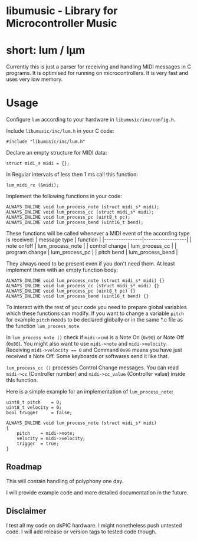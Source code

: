 # libumusic - Library for Microcontroller Music
# short: lum / lµm

Currently this is just a parser for receiving and handling MIDI messages in C programs. It is optimised for running on microcontrollers.
It is very fast and uses very low memory. 

# Usage

Configure `lum` according to your hardware in `libumusic/inc/config.h`.

Include `libumusic/inc/lum.h` in your C code:

`#include "libumusic/inc/lum.h"`

Declare an empty structure for MIDI data:

`struct midi_s midi = {};`

In Regular intervals of less then 1 ms call this function:

`lum_midi_rx (&midi);`

Implement the following functions in your code:

```
ALWAYS_INLINE void lum_process_note (struct midi_s* midi);
ALWAYS_INLINE void lum_process_cc (struct midi_s* midi);
ALWAYS_INLINE void lum_process_pc (uint8_t pc);
ALWAYS_INLINE void lum_process_bend (uint16_t bend);
```

These functions will be called whenever a MIDI event of the according
type is received:
|  message type  |     function     |
|----------------|------------------|
|  note on/off   | lum_process_note |
| control change | lum_process_cc   |
| program change | lum_process_pc   |
| pitch bend     | lum_process_bend |

They always need to be present even if you don't need them.
At least implement them with an empty function body:

```
ALWAYS_INLINE void lum_process_note (struct midi_s* midi) {}
ALWAYS_INLINE void lum_process_cc (struct midi_s* midi) {}
ALWAYS_INLINE void lum_process_pc (uint8_t pc) {}
ALWAYS_INLINE void lum_process_bend (uint16_t bend) {}
```

To interact with the rest of your code you need to prepare global variables
which these functions can modify. If you want to change a variable `pitch` for
example `pitch` needs to be declared globally or in the same *.c file as the
function `lum_process_note`.

In `lum_process_note ()` check if `midi->cmd` is a Note On (`0x90`) or
Note Off (`0x80`). You might also want to use `midi->note` and `midi->velocity`.
Receiving `midi->velocity == 0` and Command `0x90` means you have just
received a Note Off. Some keyboards or softwares send it like that.

`lum_process_cc ()` processes Control Change messages. You can read `midi->cc` (Controller number)
and `midi->cc_value` (Controller value) inside this function.

Here is a simple example for an implementation of `lum_process_note`:

```
uint8_t pitch    = 0;
uint8_t velocity = 0;
bool trigger     = false;

ALWAYS_INLINE void lum_process_note (struct midi_s* midi)
{
	pitch    = midi->note;
	velocity = midi->velocity;
	trigger  = true;
}
```

## Roadmap

This will contain handling of polyphony one day.

I will provide example code and more detailed documentation in the future.

## Disclaimer

I test all my code on dsPIC hardware. I might nonetheless push untested code.
I will add release or version tags to tested code though.
